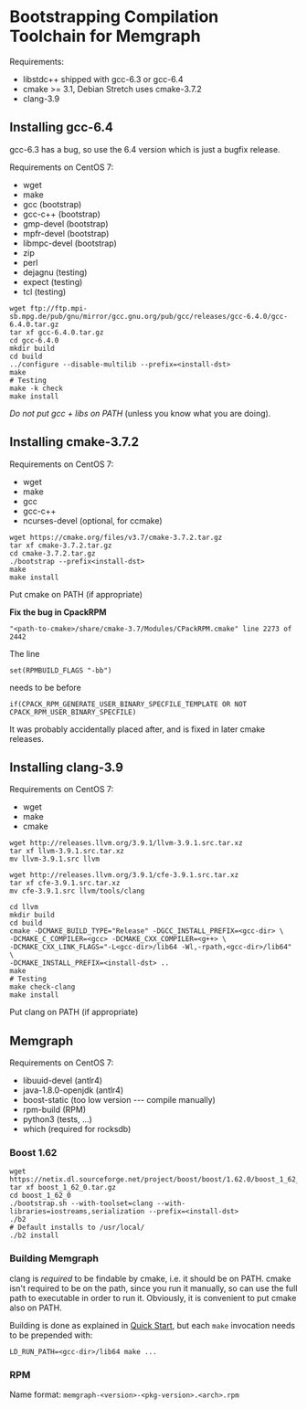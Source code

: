 # Bootstrapping Compilation Toolchain for Memgraph

Requirements:

  * libstdc++ shipped with gcc-6.3 or gcc-6.4
  * cmake >= 3.1, Debian Stretch uses cmake-3.7.2
  * clang-3.9

## Installing gcc-6.4

gcc-6.3 has a bug, so use the 6.4 version which is just a bugfix release.

Requirements on CentOS 7:

  * wget
  * make
  * gcc (bootstrap)
  * gcc-c++ (bootstrap)
  * gmp-devel (bootstrap)
  * mpfr-devel (bootstrap)
  * libmpc-devel (bootstrap)
  * zip
  * perl
  * dejagnu (testing)
  * expect (testing)
  * tcl (testing)

```
wget ftp://ftp.mpi-sb.mpg.de/pub/gnu/mirror/gcc.gnu.org/pub/gcc/releases/gcc-6.4.0/gcc-6.4.0.tar.gz
tar xf gcc-6.4.0.tar.gz
cd gcc-6.4.0
mkdir build
cd build
../configure --disable-multilib --prefix=<install-dst>
make
# Testing
make -k check
make install
```

*Do not put gcc + libs on PATH* (unless you know what you are doing).

## Installing cmake-3.7.2

Requirements on CentOS 7:

  * wget
  * make
  * gcc
  * gcc-c++
  * ncurses-devel (optional, for ccmake)

```
wget https://cmake.org/files/v3.7/cmake-3.7.2.tar.gz
tar xf cmake-3.7.2.tar.gz
cd cmake-3.7.2.tar.gz
./bootstrap --prefix<install-dst>
make
make install
```

Put cmake on PATH (if appropriate)

**Fix the bug in CpackRPM**

`"<path-to-cmake>/share/cmake-3.7/Modules/CPackRPM.cmake" line 2273 of 2442`

The line

```
set(RPMBUILD_FLAGS "-bb")
```
needs to be before

```
if(CPACK_RPM_GENERATE_USER_BINARY_SPECFILE_TEMPLATE OR NOT CPACK_RPM_USER_BINARY_SPECFILE)
```

It was probably accidentally placed after, and is fixed in later cmake
releases.

## Installing clang-3.9

Requirements on CentOS 7:

  * wget
  * make
  * cmake

```
wget http://releases.llvm.org/3.9.1/llvm-3.9.1.src.tar.xz
tar xf llvm-3.9.1.src.tar.xz
mv llvm-3.9.1.src llvm

wget http://releases.llvm.org/3.9.1/cfe-3.9.1.src.tar.xz
tar xf cfe-3.9.1.src.tar.xz
mv cfe-3.9.1.src llvm/tools/clang

cd llvm
mkdir build
cd build
cmake -DCMAKE_BUILD_TYPE="Release" -DGCC_INSTALL_PREFIX=<gcc-dir> \
-DCMAKE_C_COMPILER=<gcc> -DCMAKE_CXX_COMPILER=<g++> \
-DCMAKE_CXX_LINK_FLAGS="-L<gcc-dir>/lib64 -Wl,-rpath,<gcc-dir>/lib64" \
-DCMAKE_INSTALL_PREFIX=<install-dst> ..
make
# Testing
make check-clang
make install
```

Put clang on PATH (if appropriate)

## Memgraph

Requirements on CentOS 7:

  * libuuid-devel (antlr4)
  * java-1.8.0-openjdk (antlr4)
  * boost-static (too low version --- compile manually)
  * rpm-build (RPM)
  * python3 (tests, ...)
  * which (required for rocksdb)

### Boost 1.62

```
wget https://netix.dl.sourceforge.net/project/boost/boost/1.62.0/boost_1_62_0.tar.gz
tar xf boost_1_62_0.tar.gz
cd boost_1_62_0
./bootstrap.sh --with-toolset=clang --with-libraries=iostreams,serialization --prefix=<install-dst>
./b2
# Default installs to /usr/local/
./b2 install
```

### Building Memgraph

clang is *required* to be findable by cmake, i.e. it should be on PATH.
cmake isn't required to be on the path, since you run it manually, so can use
the full path to executable in order to run it. Obviously, it is convenient to
put cmake also on PATH.

Building is done as explained in [Quick Start](quick-start.md), but each
`make` invocation needs to be prepended with:

`LD_RUN_PATH=<gcc-dir>/lib64 make ...`

### RPM

Name format: `memgraph-<version>-<pkg-version>.<arch>.rpm`
